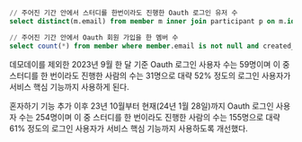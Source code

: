 
``` sql
// 주어진 기간 안에서 스터디를 한번이라도 진행한 Oauth 로그인 유저 수
select distinct(m.email) from member m inner join participant p on m.id = p.member_id where m.email is not null and m.created_date between '2023-07-01 00:00:00' and '2023-09-30 23:59:59';

// 주어진 기간 안에서 Oauth 회원 가입을 한 멤버 수
select count(*) from member where member.email is not null and created_date between '2023-07-01 00:00:00' and '2023-09-30 23:59:59';
```

데모데이를 제외한 2023년 9월 한 달 기준 Oauth 로그인 사용자 수는 59명이며 이 중 스터디를 한 번이라도 진행한 사람의 수는 31명으로 대략 52% 정도의 로그인 사용자가 서비스 핵심 기능까지 사용하게 된다.

혼자하기 기능 추가 이후 23년 10월부터 현재(24년 1월 28일)까지 Oauth 로그인 사용자 수는 254명이며 이 중 스터디를 한 번이라도 진행한 사람의 수는 155명으로 대략 61% 정도의 로그인 사용자가 서비스 핵심 기능까지 사용하도록 개선했다.





